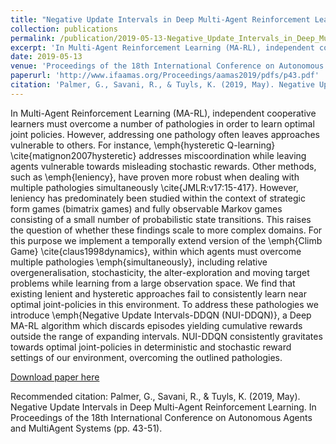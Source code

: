 ```yaml
---
title: "Negative Update Intervals in Deep Multi-Agent Reinforcement Learning"
collection: publications
permalink: /publication/2019-05-13-Negative_Update_Intervals_in_Deep_Multi_Agent_Reinforcement_Learning
excerpt: 'In Multi-Agent Reinforcement Learning (MA-RL), independent cooperative learners must overcome a number of pathologies in order to learn optimal joint policies. However, addressing one pathology often leaves approaches vulnerable to others. For instance, \emph{hysteretic Q-learning} \cite{matignon2007hysteretic} addresses miscoordination while leaving agents vulnerable towards misleading stochastic rewards. Other methods, such as \emph{leniency}, have proven more robust when dealing with multiple pathologies simultaneously \cite{JMLR:v17:15-417}. However, leniency has predominately been studied within the context of strategic form games (bimatrix games) and fully observable Markov games consisting of a small number of probabilistic state transitions. This raises the question of whether these findings scale to more complex domains. For this purpose we implement a temporally extend version of the \emph{Climb Game} \cite{claus1998dynamics}, within which agents must overcome multiple pathologies \emph{simultaneously}, including relative overgeneralisation, stochasticity, the alter-exploration and moving target problems while learning from a large observation space. We find that existing lenient and hysteretic approaches fail to consistently learn near optimal joint-policies in this environment. To address these pathologies we introduce \emph{Negative Update Intervals-DDQN (NUI-DDQN)}, a Deep MA-RL algorithm which discards episodes yielding cumulative rewards outside the range of expanding intervals. NUI-DDQN consistently gravitates towards optimal joint-policies in deterministic and stochastic reward settings of our environment, overcoming the outlined pathologies.'
date: 2019-05-13
venue: 'Proceedings of the 18th International Conference on Autonomous Agents and MultiAgent Systems (AAMAS)'
paperurl: 'http://www.ifaamas.org/Proceedings/aamas2019/pdfs/p43.pdf'
citation: 'Palmer, G., Savani, R., & Tuyls, K. (2019, May). Negative Update Intervals in Deep Multi-Agent Reinforcement Learning. In Proceedings of the 18th International Conference on Autonomous Agents and MultiAgent Systems (pp. 43-51).'
---
```

In Multi-Agent Reinforcement Learning (MA-RL), independent cooperative learners must overcome a number of pathologies in order to learn optimal joint policies. However, addressing one pathology often leaves approaches vulnerable to others. For instance, \emph{hysteretic Q-learning} \cite{matignon2007hysteretic} addresses miscoordination while leaving agents vulnerable towards misleading stochastic rewards. Other methods, such as \emph{leniency}, have proven more robust when dealing with multiple pathologies simultaneously \cite{JMLR:v17:15-417}. However, leniency has predominately been studied within the context of strategic form games (bimatrix games) and fully observable Markov games consisting of a small number of probabilistic state transitions. This raises the question of whether these findings scale to more complex domains. For this purpose we implement a temporally extend version of the \emph{Climb Game} \cite{claus1998dynamics}, within which agents must overcome multiple pathologies \emph{simultaneously}, including relative overgeneralisation, stochasticity, the alter-exploration and moving target problems while learning from a large observation space. We find that existing lenient and hysteretic approaches fail to consistently learn near optimal joint-policies in this environment. To address these pathologies we introduce \emph{Negative Update Intervals-DDQN (NUI-DDQN)}, a Deep MA-RL algorithm which discards episodes yielding cumulative rewards outside the range of expanding intervals. NUI-DDQN consistently gravitates towards optimal joint-policies in deterministic and stochastic reward settings of our environment, overcoming the outlined pathologies.

[Download paper here](http://www.ifaamas.org/Proceedings/aamas2019/pdfs/p43.pdf)

Recommended citation: Palmer, G., Savani, R., & Tuyls, K. (2019, May). Negative Update Intervals in Deep Multi-Agent Reinforcement Learning. In Proceedings of the 18th International Conference on Autonomous Agents and MultiAgent Systems (pp. 43-51).
